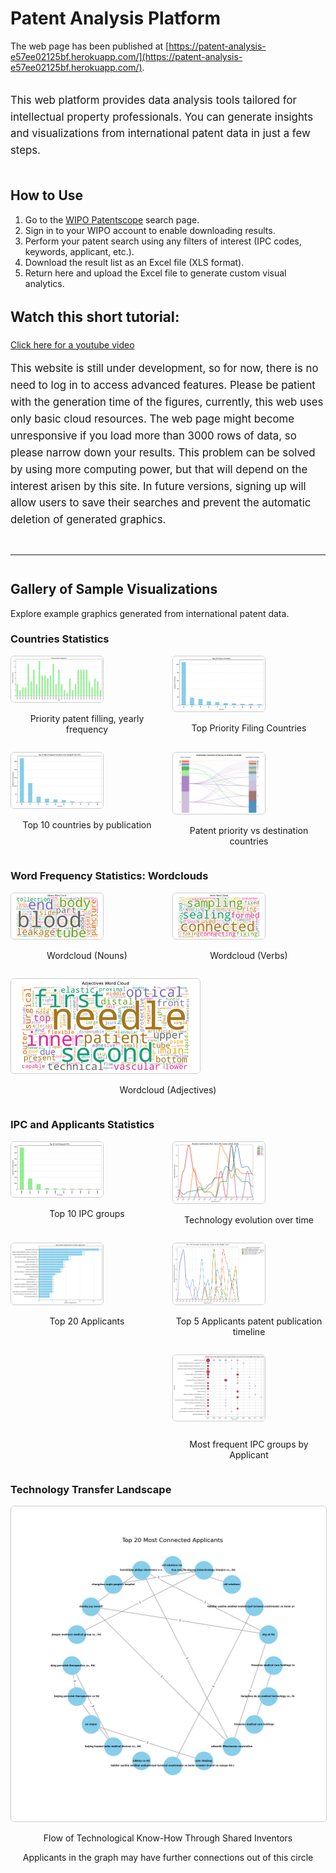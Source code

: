 # Patent Analysis Platform

The web page has been published at [https://patent-analysis-e57ee02125bf.herokuapp.com/](https://patent-analysis-e57ee02125bf.herokuapp.com/).

<div style="display: flex; align-items: flex-start; margin-bottom: 1.5em;">
  <div>
    <p style="font-size: 1.2em; line-height: 1.6;">
      This web platform provides data analysis tools tailored for intellectual property professionals.
      You can generate insights and visualizations from international patent data in just a few steps.
    </p>
  </div>
</div>

## How to Use

1. Go to the [WIPO Patentscope](https://patentscope.wipo.int/search/en/search.jsf) search page.
2. Sign in to your WIPO account to enable downloading results.
3. Perform your patent search using any filters of interest (IPC codes, keywords, applicant, etc.).
4. Download the result list as an Excel file (XLS format).
5. Return here and upload the Excel file to generate custom visual analytics.

<div style="margin-top: 2em;">
  <h3 style="font-size: 1.6em;">Watch this short tutorial:</h3>
  <a href="https://www.youtube.com/embed/eo31FWVMW_o?si=hmpVeIAeSrjxdBOC" target = "_blank"> Click here for a youtube video</a> 
  </div>
</div>

<p style="font-size: 1.2em; line-height: 1.6;">
  This website is still under development, so for now, there is no need to log in to access advanced features.
  Please be patient with the generation time of the figures, currently, this web uses only basic cloud resources.
  The web page might become unresponsive if you load more than 3000 rows of data, so please narrow down your results.
  This problem can be solved by using more computing power, but that will depend on the interest arisen by this site.
  In future versions, signing up will allow users to save their searches and prevent the automatic deletion of generated graphics.
</p>

<hr style="margin: 3em 0;">

## Gallery of Sample Visualizations

Explore example graphics generated from international patent data.

### Countries Statistics

<div style="display: flex; flex-wrap: wrap; gap: 1em;">
  <div style="flex: 1 1 48%;">
    <img src="static/images/frequency_priority_years_r.png" alt="priority patent filling timeline" style="width: 60%; height: auto; border: 1px solid #ccc; border-radius: 6px;">
    <p style="text-align: center;">Priority patent filling, yearly frequency</p>
  </div>
  <div style="flex: 1 1 48%;">
    <img src="static/images/top_priority_countries_r.png" alt="Top Priority Countries" style="width: 60%; height: auto; border: 1px solid #ccc; border-radius: 6px;">
    <p style="text-align: center;">Top Priority Filing Countries</p>
  </div>
  <div style="flex: 1 1 48%;">
    <img src="static/images/top_countries_r.png" alt="Top Countries" style="width: 60%; height: auto; border: 1px solid #ccc; border-radius: 6px;">
    <p style="text-align: center;">Top 10 countries by publication</p>
  </div>
  <div style="flex: 1 1 48%;">
    <img src="static/images/origin_destcountr_r.png" alt="Origin-Destination Map" style="width: 60%; height: auto;  border: 1px solid #ccc; border-radius: 6px;">
    <p style="text-align: center;">Patent priority vs destination countries</p>
  </div>
</div>

### Word Frequency Statistics: Wordclouds

<div style="display: flex; flex-wrap: wrap; gap: 1em;">
  <div style="flex: 1 1 48%;">
    <img src="static/images/wcld_nouns_r.png" alt="Noun Wordcloud" style="width: 60%;  height: auto; border: 1px solid #ccc; border-radius: 6px;">
    <p style="text-align: center;">Wordcloud (Nouns)</p>
  </div>
  <div style="flex: 1 1 48%;">
    <img src="static/images/wcld_verbs_r.png" alt="Verb Wordcloud" style="width: 60%; height: auto;  border: 1px solid #ccc; border-radius: 6px;">
    <p style="text-align: center;">Wordcloud (Verbs)</p>
  </div>
  <div style="flex: 1 1 48%;">
    <img src="static/images/wcld_adjectives_r.png" alt="Adjective Wordcloud" style="width: 60%; height: auto;  border: 1px solid #ccc; border-radius: 6px;">
    <p style="text-align: center;">Wordcloud (Adjectives)</p>
  </div>
</div>

### IPC and Applicants Statistics

<div style="display: flex; flex-wrap: wrap; gap: 1em;">
  <div style="flex: 1 1 48%;">
    <img src="static/images/top_ipcs_r.png" alt="Top IPC Codes" style="width: 60%; height: auto;  border: 1px solid #ccc; border-radius: 6px;">
    <p style="text-align: center;">Top 10 IPC groups</p>
  </div>
  <div style="flex: 1 1 48%;">
    <img src="static/images/parallel_coordinates_r.png" alt="Parallel Coordinates" style="width: 60%; height: auto;  border: 1px solid #ccc; border-radius: 6px;">
    <p style="text-align: center;">Technology evolution over time</p>
  </div>
  <div style="display: flex; flex-wrap: wrap; gap: 1em;">
    <div style="flex: 1 1 48%;">
      <img src="static/images/Top20Appl_r.png" alt="Top 20 Applicants" style="width: 60%; height: auto;  border: 1px solid #ccc; border-radius: 6px;">
      <p style="text-align: center;">Top 20 Applicants</p>
    </div>
    <div style="flex: 1 1 48%;">
      <div style="display: flex; flex-wrap: wrap; gap: 1em;">
        <div style="flex: 1 1 48%;">
          <img src="static/images/Applicants_parallel_r.png" alt="Top 5 Applicants timeline" style="width: 60%; height: auto;  border: 1px solid #ccc; border-radius: 6px;">
          <p style="text-align: center;">Top 5 Applicants patent publication timeline</p>
        </div>
        <img src="static/images/TopAppl_IPC_r.png" alt="Most frequent IPC groups by Applicant" style="width: 60%; height: auto;  border: 1px solid #ccc; border-radius: 6px;">
        <p style="text-align: center;">Most frequent IPC groups by Applicant</p>
      </div>
    </div>
  </div>
</div>

### Technology Transfer Landscape

<div style="display: flex; flex-wrap: wrap; gap: 1em;">
  <div style="flex: 1 1 48%;">
    <img src="static/images/network_plot.png" alt="Inventor Transfer Network" style="width: 100%; border: 1px solid #ccc; border-radius: 6px;">
    <p style="text-align: center;">Flow of Technological Know-How Through Shared Inventors</p>
    <p style="text-align: center;">Applicants in the graph may have further connections out of this circle</p>
  </div>
</div>
